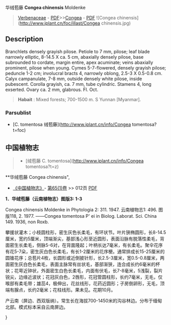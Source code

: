 华绒苞藤 **Congea chinensis** Moldenke

> [Verbenaceae](http://www.iplant.cn/info/Verbenaceae?t=foc) - [PDF](http://www.iplant.cn/foc/pdf/Verbenaceae.pdf)>>[Congea](http://www.iplant.cn/info/Congea?t=foc) - [PDF](http://www.iplant.cn/foc/pdf/Congea.pdf)
![Congea chinensis](http://www.iplant.cn/foc/illast/Congea chinensis.jpg)

## Description

Branchlets densely grayish pilose. Petiole to 7 mm, pilose; leaf blade narrowly elliptic, 8-14.5 X   ca. 5 cm, abaxially densely pilose, base subrounded to cordate, margin entire, apex acuminate; veins abaxially prominent, pilose when young. Cymes 5-7-flowered, densely grayish pilose; peduncle 1-2 cm; involucral bracts 4, narrowly oblong, 2.5-3 X  0.5-0.8 cm. Calyx campanulate, 7-8 mm, outside densely white pilose, inside pubescent. Corolla grayish, ca. 7 mm, tube cylindric. Stamens 4, long exserted. Ovary ca. 2 mm, glabrous. Fl. Oct.

> **Habait** : 
> Mixed forests; 700-1500 m. S Yunnan [Myanmar].

### Parsublist

* [C.  tomentosa  绒苞藤](http://www.iplant.cn/info/Congea tomentosa?t=foc)

## 中国植物志

> * [绒苞藤  C.  tomentosa](http://www.iplant.cn/info/Congea tomentosa?t=z)

**华绒苞藤 Congea chinensis",

* [《中国植物志》](http://www.iplant.cn/frps)- [第65(1)卷](http://www.iplant.cn/frps/vol/65(1)) >> 012页 [PDF](http://www.iplant.cn/frps/pdf/65(1)/012.pdf)

**1．华绒苞藤（云南植物志）图版3: 1-3**

Congea chinensis Moldenke in Phytologia 2: 311. 1947. 云南植物志1: 496. 图版118, 2. 1977. ——Congea tomentosa P' ei in Biolog. Laborat. Sci. China 149. 1936, non Roxb.

攀援状灌木；小枝圆柱形，密生灰色长柔毛，有环状节。叶片狭椭圆形，长8-14.5厘米，宽约5厘米，顶端渐尖，基部浅心形至近圆形，表面沿脉有脱落性柔毛，背面密生长柔毛，侧脉5-6对，在背面隆起；叶柄长达7毫米，有长柔毛。聚伞花序有花5-7朵，密生灰白色长柔毛，有长1-2厘米的花序梗。通常排成长15-25厘米的圆锥花序；总苞片4枚，长圆形或近倒披针形，长2.5-3厘米，宽0.5-0.8厘米，两面密生灰白色长柔毛，表面主脉常有丝状毛，基部渐狭，连合成长约6毫米的杯状；花萼近钟状，外面密生白色长柔毛，内面有伏毛，长7-8毫米，5浅裂，裂片锐尖，边缘近波状；花冠灰白色，2唇形，花冠管圆柱形，长约7毫米，无毛，仅喉部有柔毛带；雄蕊4，极伸出，花丝线形，花药近圆形；子房倒卵形，无毛，顶端有腺点，长约2毫米；花柱线形。果未见。花期10月。

产云南（屏边、西双版纳）。常生长在海拔700-1450米的沟谷林边。分布于缅甸北部。模式标本采自云南屏边。

}